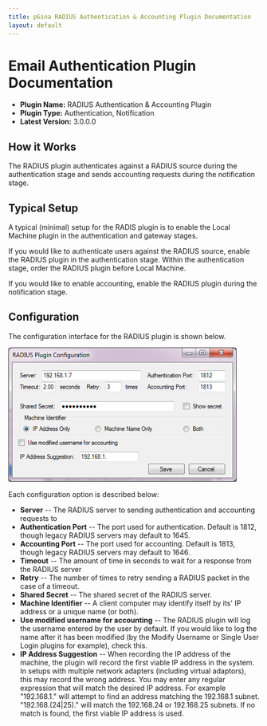 ```yaml
---
title: pGina RADIUS Authentication & Accounting Plugin Documentation
layout: default
---
```


Email Authentication Plugin Documentation
===================

* **Plugin Name:** RADIUS Authentication & Accounting Plugin
* **Plugin Type:** Authentication, Notification
* **Latest Version:** 3.0.0.0

How it Works
--------------------

The RADIUS plugin authenticates against a RADIUS source during the authentication
stage and sends accounting requests during the notification stage.

Typical Setup
---------------------
A typical (minimal) setup for the RADIS plugin is to enable the Local Machine 
plugin in the authentication and gateway stages.

If you would like to authenticate users against the RADIUS source, enable the RADIUS plugin 
in the authentication stage. Within the authentication stage, order the RADIUS plugin 
before Local Machine.

If you would like to enable accounting, enable the RADIUS plugin during the notification
stage. 


Configuration
---------------------

The configuration interface for the RADIUS plugin is shown below.

![RADIUS Configuration](images/radius_config.png)

Each configuration option is described below:

* **Server** -- The RADIUS server to sending authentication and accounting requests to
* **Authentication Port** -- The port used for authentication. Default is 1812, though legacy RADIUS servers may default to 1645.
* **Accounting Port** -- The port used for accounting. Default is 1813, though legacy RADIUS servers may default to 1646.
* **Timeout** -- The amount of time in seconds to wait for a response from the RADIUS server
* **Retry** -- The number of times to retry sending a RADIUS packet in the case of a timeout.
* **Shared Secret** -- The shared secret of the RADIUS server.
* **Machine Identifier** -- A client computer may identify itself by its' IP address or a unique name (or both). 
* **Use modified username for accounting** -- The RADIUS plugin will log the username entered by the user 
by default. If you would like to log the name after it has been modified (by the Modify 
Username or Single User Login plugins for example), check this.
* **IP Address Suggestion** -- When recording the IP address of the machine, the plugin will record the first viable IP
address in the system. In setups with multiple network adapters (including virtual adaptors), this may record the wrong address.
You may enter any regular expression that will match the desired IP address. For example "192.168.1." will attempt to find an 
address matching the 192.168.1 subnet. "192.168.(24|25)." will match the 192.168.24 or 192.168.25 subnets. If no match is found,
the first viable IP address is used. 